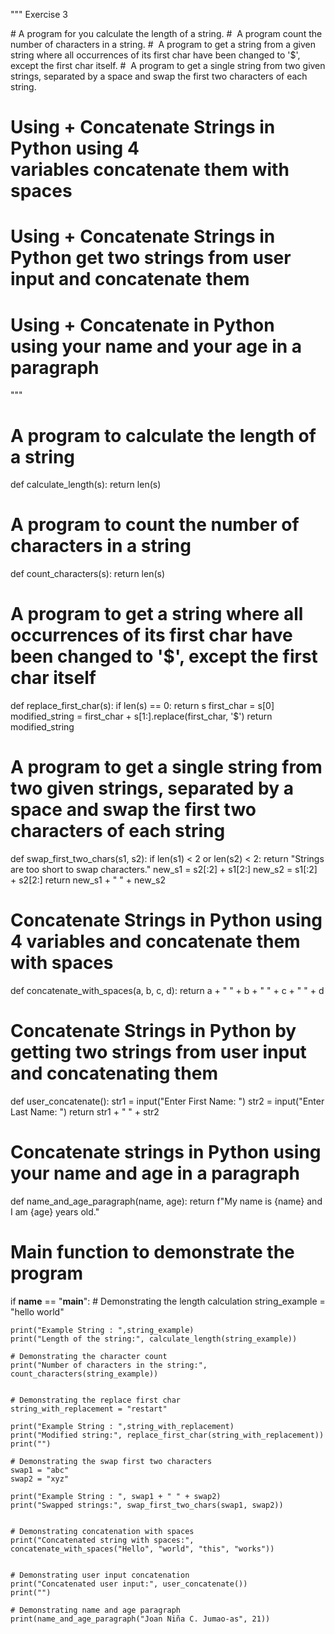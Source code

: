 """
Exercise 3

# A program for you calculate the length of a string.
#  A program count the number of characters in a string.
#  A program to get a string from a given string where all occurrences of its first char have been changed to '$', except the first char itself.
#  A program to get a single string from two given strings, separated by a space and swap the first two characters of each string.
# Using + Concatenate Strings in Python using 4 variables concatenate them with spaces
# Using + Concatenate Strings in Python get two strings from user input and concatenate them
# Using + Concatenate in Python using your name and your age in a paragraph

"""

# A program to calculate the length of a string
def calculate_length(s):
    return len(s)

# A program to count the number of characters in a string
def count_characters(s):
    return len(s)

# A program to get a string where all occurrences of its first char have been changed to '$', except the first char itself
def replace_first_char(s):
    if len(s) == 0:
        return s
    first_char = s[0]
    modified_string = first_char + s[1:].replace(first_char, '$')
    return modified_string

# A program to get a single string from two given strings, separated by a space and swap the first two characters of each string
def swap_first_two_chars(s1, s2):
    if len(s1) < 2 or len(s2) < 2:
        return "Strings are too short to swap characters."
    new_s1 = s2[:2] + s1[2:]
    new_s2 = s1[:2] + s2[2:]
    return new_s1 + " " + new_s2

# Concatenate Strings in Python using 4 variables and concatenate them with spaces
def concatenate_with_spaces(a, b, c, d):
    return a + " " + b + " " + c + " " + d

# Concatenate Strings in Python by getting two strings from user input and concatenating them
def user_concatenate():
    str1 = input("Enter First Name: ")
    str2 = input("Enter Last Name: ")
    return str1 + " " + str2

# Concatenate strings in Python using your name and age in a paragraph
def name_and_age_paragraph(name, age):
    return f"My name is {name} and I am {age} years old."

# Main function to demonstrate the program
if __name__ == "__main__":
    # Demonstrating the length calculation
    string_example = "hello world"
    
    print("Example String : ",string_example)
    print("Length of the string:", calculate_length(string_example))
 
    # Demonstrating the character count
    print("Number of characters in the string:", count_characters(string_example))
    
    
    # Demonstrating the replace first char
    string_with_replacement = "restart"
    
    print("Example String : ",string_with_replacement)
    print("Modified string:", replace_first_char(string_with_replacement))
    print("")
    
    # Demonstrating the swap first two characters
    swap1 = "abc"
    swap2 = "xyz"
    
    print("Example String : ", swap1 + " " + swap2)
    print("Swapped strings:", swap_first_two_chars(swap1, swap2))
    
    
    # Demonstrating concatenation with spaces
    print("Concatenated string with spaces:", concatenate_with_spaces("Hello", "world", "this", "works"))
    
    
    # Demonstrating user input concatenation
    print("Concatenated user input:", user_concatenate())
    print("")
    
    # Demonstrating name and age paragraph
    print(name_and_age_paragraph("Joan Niña C. Jumao-as", 21))
